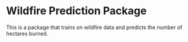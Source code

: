 # Wildfire Prediction Package

This is a package that trains on wildfire data and predicts the number of hectares burned.